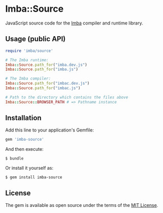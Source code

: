 # Imba::Source

JavaScript source code for the [Imba](https://github.com/somebee/imba) compiler and runtime library.

## Usage (public API)

```ruby
require 'imba/source'

# The Imba runtime:
Imba::Source.path_for("imba.dev.js")
Imba::Source.path_for("imba.js")

# The Imba compiler:
Imba::Source.path_for("imbac.dev.js")
Imba::Source.path_for("imbac.js")

# Path to the directory which contains the files above
Imba::Source::BROWSER_PATH # => Pathname instance
```

## Installation

Add this line to your application's Gemfile:

```ruby
gem 'imba-source'
```

And then execute:

    $ bundle

Or install it yourself as:

    $ gem install imba-source

## License

The gem is available as open source under the terms of the [MIT License](http://opensource.org/licenses/MIT).

